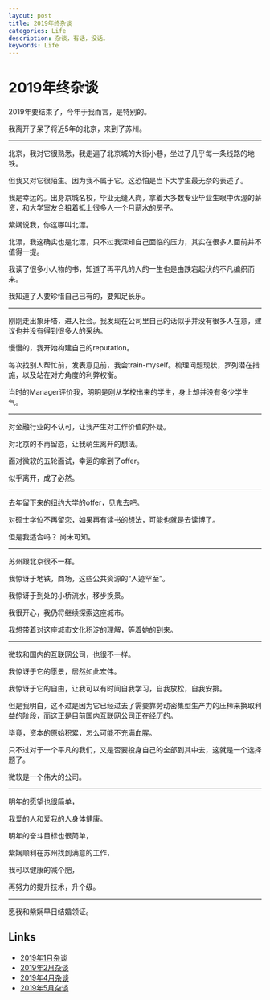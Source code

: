 ```yaml
---
layout: post
title: 2019年终杂谈
categories: Life
description: 杂谈，有话，没话。
keywords: Life
---
```


# 2019年终杂谈

2019年要结束了，今年于我而言，是特别的。

我离开了呆了将近5年的北京，来到了苏州。

---

北京，我对它很熟悉，我走遍了北京城的大街小巷，坐过了几乎每一条线路的地铁。

但我又对它很陌生。因为我不属于它。这恐怕是当下大学生最无奈的表述了。

我是幸运的。出身京城名校，毕业无缝入岗，拿着大多数专业毕业生眼中优渥的薪资，和大学室友合租着抵上很多人一个月薪水的房子。

紫娴说我，你这哪叫北漂。

北漂，我这确实也是北漂，只不过我深知自己面临的压力，其实在很多人面前并不值得一提。

我读了很多小人物的书，知道了再平凡的人的一生也是由跌宕起伏的不凡编织而来。

我知道了人要珍惜自己已有的，要知足长乐。

---

刚刚走出象牙塔，进入社会。我发现在公司里自己的话似乎并没有很多人在意，建议也并没有得到很多人的采纳。

慢慢的，我开始构建自己的reputation。

每次找别人帮忙前，发表意见前，我会train-myself。梳理问题现状，罗列潜在措施，以及站在对方角度的利弊权衡。

当时的Manager评价我，明明是刚从学校出来的学生，身上却并没有多少学生气。

---

对金融行业的不认可，让我产生对工作价值的怀疑。

对北京的不再留恋，让我萌生离开的想法。

面对微软的五轮面试，幸运的拿到了offer。

似乎离开，成了必然。

---

去年留下来的纽约大学的offer，见鬼去吧。

对硕士学位不再留恋，如果再有读书的想法，可能也就是去读博了。

但是我适合吗？ 尚未可知。

---

苏州跟北京很不一样。

我惊讶于地铁，商场，这些公共资源的“人迹罕至”。

我惊讶于到处的小桥流水，移步换景。

我很开心，我仍将继续探索这座城市。

我想带着对这座城市文化积淀的理解，等着她的到来。

---

微软和国内的互联网公司，也很不一样。

我惊讶于它的愿景，居然如此宏伟。

我惊讶于它的自由，让我可以有时间自我学习，自我放松，自我安排。

但是我明白，这不过是因为它已经过去了需要靠劳动密集型生产力的压榨来换取利益的阶段，而这正是目前国内互联网公司正在经历的。

毕竟，资本的原始积累，怎么可能不充满血腥。

只不过对于一个平凡的我们，又是否要投身自己的全部到其中去，这就是一个选择题了。

微软是一个伟大的公司。

---

明年的愿望也很简单，

我爱的人和爱我的人身体健康。

明年的奋斗目标也很简单，

紫娴顺利在苏州找到满意的工作，

我可以健康的减个肥，

再努力的提升技术，升个级。

---

愿我和紫娴早日结婚领证。


## Links

* [2019年1月杂谈](https://lvxiaoxin.github.io/2019/01/29/2019%E5%B9%B41%E6%9C%88%E6%9D%82%E8%B0%88/)
* [2019年2月杂谈](https://lvxiaoxin.github.io/2019/02/25/2019%E5%B9%B42%E6%9C%88%E6%9D%82%E8%B0%88/)
* [2019年4月杂谈](https://lvxiaoxin.github.io/2019/04/30/2019%E5%B9%B44%E6%9C%88%E6%9D%82%E8%B0%88/)
* [2019年5月杂谈](https://lvxiaoxin.github.io/2019/05/10/2019%E5%B9%B45%E6%9C%88%E6%9D%82%E8%B0%88/)
